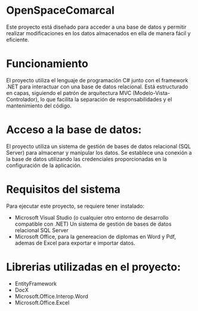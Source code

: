 #   OpenSpaceComarcal
Este proyecto está diseñado para acceder a una base de datos y permitir realizar modificaciones en los datos almacenados en ella de manera fácil y eficiente.

# Funcionamiento
El proyecto utiliza el lenguaje de programación C# junto con el framework .NET para interactuar con una base de datos relacional. Está estructurado en capas, siguiendo el patrón de arquitectura MVC (Modelo-Vista-Controlador), lo que facilita la separación de responsabilidades y el mantenimiento del código.

# Acceso a la base de datos:
El proyecto utiliza un sistema de gestión de bases de datos relacional (SQL Server) para almacenar y manipular los datos. Se establece una conexión a la base de datos utilizando las credenciales proporcionadas en la configuración de la aplicación.

# Requisitos del sistema
Para ejecutar este proyecto, se requiere tener instalado:

- Microsoft Visual Studio (o cualquier otro entorno de desarrollo compatible con .NET)
  Un sistema de gestión de bases de datos relacional SQL Server
- Microsoft Office, para la genereacion de diplomas en Word y Pdf, ademas de Excel para exportar e importar datos.

# Librerias utilizadas en el proyecto:

- EntityFramework
- DocX
- Microsoft.Office.Interop.Word
- Microsoft.Office.Excel
